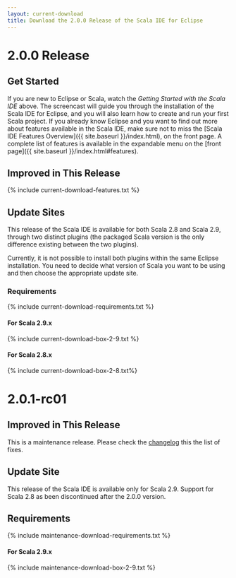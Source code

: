 ```yaml
---
layout: current-download
title: Download the 2.0.0 Release of the Scala IDE for Eclipse
---
```


# 2.0.0 Release

## Get Started

If you are new to Eclipse or Scala, watch the *Getting Started with the Scala IDE* above. The screencast will guide you through the installation of the Scala IDE for Eclipse, and you will also learn how to create and run your first Scala project.
If you already know Eclipse and you want to find out more about features available in the Scala IDE, make sure not to miss the [Scala IDE Features Overview]({{ site.baseurl }}/index.html), on the front page. A complete list of features is available in the expandable menu on the [front page]({{ site.baseurl }}/index.html#features).

## Improved in This Release
{% include current-download-features.txt %}

## Update Sites
This release of the Scala IDE is available for both Scala 2.8 and Scala 2.9, through two distinct plugins (the packaged Scala version is the only difference existing between the two plugins).

Currently, it is not possible to install both plugins within the same Eclipse installation. You need to decide what version of Scala you want to be using and then choose the appropriate update site. 

### Requirements
{% include current-download-requirements.txt %}

#### For Scala 2.9.x
{% include current-download-box-2-9.txt %}

#### For Scala 2.8.x
{% include current-download-box-2-8.txt%}

# 2.0.1-rc01

## Improved in This Release

This is a maintenance release. Please check the [changelog](/docs/changelog.html#2_0_1__release_scala-ide-2_0_x_) this the list of fixes.

## Update Site
This release of the Scala IDE is available only for Scala 2.9. Support for Scala 2.8 as been discontinued after the 2.0.0 version.

## Requirements
{% include maintenance-download-requirements.txt %}

#### For Scala 2.9.x
{% include maintenance-download-box-2-9.txt %}
